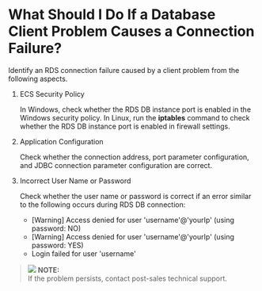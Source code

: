 # What Should I Do If a Database Client Problem Causes a Connection Failure?<a name="rds_faq_0021"></a>

Identify an RDS connection failure caused by a client problem from the following aspects.

1.  ECS Security Policy

    In Windows, check whether the RDS DB instance port is enabled in the Windows security policy. In Linux, run the  **iptables**  command to check whether the RDS DB instance port is enabled in firewall settings.

2.  Application Configuration

    Check whether the connection address, port parameter configuration, and JDBC connection parameter configuration are correct.

3.  Incorrect User Name or Password

    Check whether the user name or password is correct if an error similar to the following occurs during RDS DB connection:

    -   \[Warning\] Access denied for user 'username'@'yourIp' \(using password: NO\)
    -   \[Warning\] Access denied for user 'username'@'yourIp' \(using password: YES\)
    -   Login failed for user 'username'


>![](/images/icon-note.gif) **NOTE:**   
>If the problem persists, contact post-sales technical support.  

